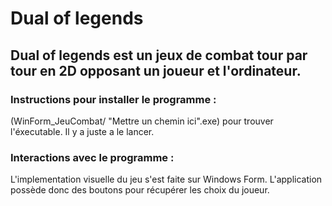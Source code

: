 # Dual of legends

## Dual of legends est un jeux de combat tour par tour en 2D opposant un joueur et l'ordinateur.

### Instructions pour installer le programme :

(WinForm_JeuCombat/ "Mettre un chemin ici".exe) pour trouver l'éxecutable. Il y a juste a le lancer.


### Interactions avec le programme :

L'implementation visuelle du jeu s'est faite sur Windows Form. L'application possède donc des boutons pour récupérer les choix du joueur.
